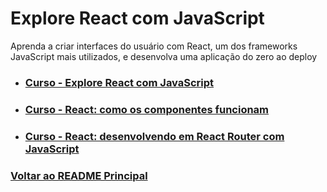 # Explore React com JavaScript

Aprenda a criar interfaces do usuário com React, um dos frameworks JavaScript mais utilizados, e desenvolva uma aplicação do zero ao deploy

- ### [Curso - Explore React com JavaScript](./React_DesenvolvimentoComJavascript/menu.md)

- ### [Curso - React: como os componentes funcionam](./ComoComponentesFuncionam/menu.md)

- ### [Curso - React: desenvolvendo em React Router com JavaScript](./DesenvolvendoComReactRouter/menu.md)

### [Voltar ao README Principal](../README.md)
